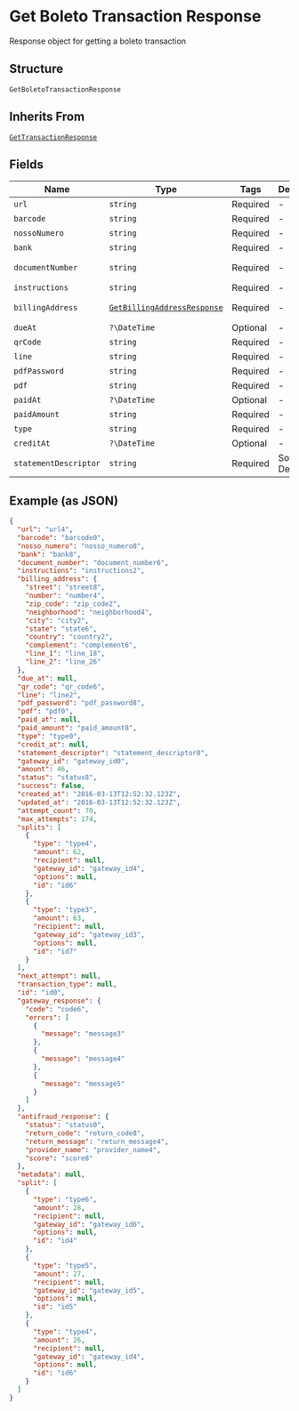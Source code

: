 
# Get Boleto Transaction Response

Response object for getting a boleto transaction

## Structure

`GetBoletoTransactionResponse`

## Inherits From

[`GetTransactionResponse`](/doc/models/get-transaction-response.md)

## Fields

| Name | Type | Tags | Description | Getter | Setter |
|  --- | --- | --- | --- | --- | --- |
| `url` | `string` | Required | - | getUrl(): string | setUrl(string url): void |
| `barcode` | `string` | Required | - | getBarcode(): string | setBarcode(string barcode): void |
| `nossoNumero` | `string` | Required | - | getNossoNumero(): string | setNossoNumero(string nossoNumero): void |
| `bank` | `string` | Required | - | getBank(): string | setBank(string bank): void |
| `documentNumber` | `string` | Required | - | getDocumentNumber(): string | setDocumentNumber(string documentNumber): void |
| `instructions` | `string` | Required | - | getInstructions(): string | setInstructions(string instructions): void |
| `billingAddress` | [`GetBillingAddressResponse`](/doc/models/get-billing-address-response.md) | Required | - | getBillingAddress(): GetBillingAddressResponse | setBillingAddress(GetBillingAddressResponse billingAddress): void |
| `dueAt` | `?\DateTime` | Optional | - | getDueAt(): ?\DateTime | setDueAt(?\DateTime dueAt): void |
| `qrCode` | `string` | Required | - | getQrCode(): string | setQrCode(string qrCode): void |
| `line` | `string` | Required | - | getLine(): string | setLine(string line): void |
| `pdfPassword` | `string` | Required | - | getPdfPassword(): string | setPdfPassword(string pdfPassword): void |
| `pdf` | `string` | Required | - | getPdf(): string | setPdf(string pdf): void |
| `paidAt` | `?\DateTime` | Optional | - | getPaidAt(): ?\DateTime | setPaidAt(?\DateTime paidAt): void |
| `paidAmount` | `string` | Required | - | getPaidAmount(): string | setPaidAmount(string paidAmount): void |
| `type` | `string` | Required | - | getType(): string | setType(string type): void |
| `creditAt` | `?\DateTime` | Optional | - | getCreditAt(): ?\DateTime | setCreditAt(?\DateTime creditAt): void |
| `statementDescriptor` | `string` | Required | Soft Descriptor | getStatementDescriptor(): string | setStatementDescriptor(string statementDescriptor): void |

## Example (as JSON)

```json
{
  "url": "url4",
  "barcode": "barcode0",
  "nosso_numero": "nosso_numero0",
  "bank": "bank8",
  "document_number": "document_number6",
  "instructions": "instructions2",
  "billing_address": {
    "street": "street8",
    "number": "number4",
    "zip_code": "zip_code2",
    "neighborhood": "neighborhood4",
    "city": "city2",
    "state": "state6",
    "country": "country2",
    "complement": "complement6",
    "line_1": "line_18",
    "line_2": "line_26"
  },
  "due_at": null,
  "qr_code": "qr_code6",
  "line": "line2",
  "pdf_password": "pdf_password8",
  "pdf": "pdf0",
  "paid_at": null,
  "paid_amount": "paid_amount8",
  "type": "type0",
  "credit_at": null,
  "statement_descriptor": "statement_descriptor0",
  "gateway_id": "gateway_id0",
  "amount": 46,
  "status": "status8",
  "success": false,
  "created_at": "2016-03-13T12:52:32.123Z",
  "updated_at": "2016-03-13T12:52:32.123Z",
  "attempt_count": 70,
  "max_attempts": 174,
  "splits": [
    {
      "type": "type4",
      "amount": 62,
      "recipient": null,
      "gateway_id": "gateway_id4",
      "options": null,
      "id": "id6"
    },
    {
      "type": "type3",
      "amount": 63,
      "recipient": null,
      "gateway_id": "gateway_id3",
      "options": null,
      "id": "id7"
    }
  ],
  "next_attempt": null,
  "transaction_type": null,
  "id": "id0",
  "gateway_response": {
    "code": "code6",
    "errors": [
      {
        "message": "message3"
      },
      {
        "message": "message4"
      },
      {
        "message": "message5"
      }
    ]
  },
  "antifraud_response": {
    "status": "status0",
    "return_code": "return_code8",
    "return_message": "return_message4",
    "provider_name": "provider_name4",
    "score": "score8"
  },
  "metadata": null,
  "split": [
    {
      "type": "type6",
      "amount": 28,
      "recipient": null,
      "gateway_id": "gateway_id6",
      "options": null,
      "id": "id4"
    },
    {
      "type": "type5",
      "amount": 27,
      "recipient": null,
      "gateway_id": "gateway_id5",
      "options": null,
      "id": "id5"
    },
    {
      "type": "type4",
      "amount": 26,
      "recipient": null,
      "gateway_id": "gateway_id4",
      "options": null,
      "id": "id6"
    }
  ]
}
```


